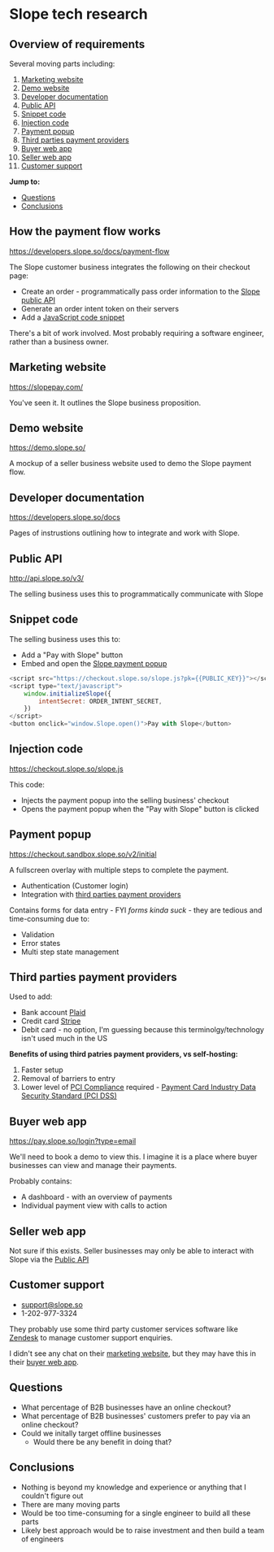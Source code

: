 # Slope tech research

## Overview of requirements

Several moving parts including:

1. [Marketing website](#marketing-website)
1. [Demo website](#demo-website)
1. [Developer documentation](#developer-documentation)
1. [Public API](#public-api)
1. [Snippet code](#snippet-code)
1. [Injection code](#injection-code)
1. [Payment popup](#payment-popup)
1. [Third parties payment providers](#third-parties-payment-providers)
1. [Buyer web app](#buyer-web-app)
1. [Seller web app](#seller-web-app)
1. [Customer support](#customer-support)

**Jump to:**

- [Questions](#questions)
- [Conclusions](#conclusions)

## How the payment flow works

https://developers.slope.so/docs/payment-flow

The Slope customer business integrates the following on their checkout page:

- Create an order - programmatically pass order information to the [Slope public API](#public-api)
- Generate an order intent token on their servers
- Add a [JavaScript code snippet](#snippet-code)

There's a bit of work involved. Most probably requiring a software engineer, rather than a business owner.

## Marketing website

https://slopepay.com/

You've seen it. It outlines the Slope business proposition.

## Demo website

https://demo.slope.so/

A mockup of a seller business website used to demo the Slope payment flow.

## Developer documentation

https://developers.slope.so/docs

Pages of instrustions outlining how to integrate and work with Slope.

## Public API

http://api.slope.so/v3/

The selling business uses this to programmatically communicate with Slope

## Snippet code

The selling business uses this to:

- Add a "Pay with Slope" button
- Embed and open the [Slope payment popup](#payment-popup)

```js
<script src="https://checkout.slope.so/slope.js?pk={{PUBLIC_KEY}}"></script>
<script type="text/javascript">
    window.initializeSlope({
        intentSecret: ORDER_INTENT_SECRET,
    })
</script>
<button onclick="window.Slope.open()">Pay with Slope</button>
```

## Injection code

https://checkout.slope.so/slope.js

This code:

- Injects the payment popup into the selling business' checkout
- Opens the payment popup when the "Pay with Slope" button is clicked

## Payment popup

https://checkout.sandbox.slope.so/v2/initial

A fullscreen overlay with multiple steps to complete the payment.

- Authentication (Customer login)
- Integration with [third parties payment providers](#third-parties-payment-providers)

Contains forms for data entry - FYI _forms kinda suck_ - they are tedious and time-consuming due to:

- Validation
- Error states
- Multi step state management

## Third parties payment providers

Used to add:

- Bank account [Plaid](https://plaid.com/)
- Credit card [Stripe](https://stripe.com/)
- Debit card - no option, I'm guessing because this terminolgy/technology isn't used much in the US

**Benefits of using third patries payment providers, vs self-hosting:**

1. Faster setup
1. Removal of barriers to entry
1. Lower level of [PCI Compliance](https://www.pcicomplianceguide.org/faq/#1) required - [Payment Card Industry Data Security Standard (PCI DSS)](https://en.wikipedia.org/wiki/Payment_Card_Industry_Data_Security_Standard)

## Buyer web app

https://pay.slope.so/login?type=email

We'll need to book a demo to view this. I imagine it is a place where buyer businesses can view and manage their payments.

Probably contains:

- A dashboard - with an overview of payments
- Individual payment view with calls to action

## Seller web app

Not sure if this exists. Seller businesses may only be able to interact with Slope via the [Public API](#public-api)

## Customer support

- support@slope.so
- 1-202-977-3324

They probably use some third party customer services software like [Zendesk](https://www.zendesk.com/) to manage customer support enquiries.

I didn't see any chat on their [marketing website](#marketing-website), but they may have this in their [buyer web app](#buyer-web-app).

## Questions

- What percentage of B2B businesses have an online checkout?
- What percentage of B2B businesses' customers prefer to pay via an online checkout?
- Could we initally target offline businesses
   - Would there be any benefit in doing that?

## Conclusions

- Nothing is beyond my knowledge and experience or anything that I couldn't figure out
- There are many moving parts
- Would be too time-consuming for a single engineer to build all these parts
- Likely best approach would be to raise investment and then build a team of engineers
